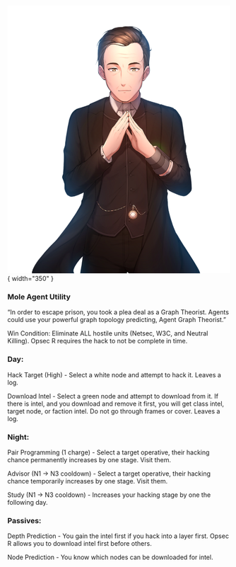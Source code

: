 ![agentgraphtheorist.png](Images/agentgraphtheorist.png){ width="350" }

### **Mole Agent Utility**

“In order to escape prison, you took a plea deal as a Graph Theorist. Agents could use your powerful graph topology predicting, Agent Graph Theorist.”

Win Condition: Eliminate ALL hostile units (Netsec, W3C, and Neutral Killing). Opsec R requires the hack to not be complete in time.

### **Day:**

Hack Target (High) - Select a white node and attempt to hack it. Leaves a log.

Download Intel - Select a green node and attempt to download from it. If there is intel, and you download and remove it first, you will get class intel, target node, or faction intel. Do not go through frames or cover. Leaves a log.

### **Night:**

Pair Programming (1 charge) - Select a target operative, their hacking chance permanently increases by one stage. Visit them.

Advisor (N1 -> N3 cooldown) - Select a target operative, their hacking chance temporarily increases by one stage. Visit them.

Study (N1 -> N3 cooldown) - Increases your hacking stage by one the following day.

### **Passives:**

Depth Prediction - You gain the intel first if you hack into a layer first. Opsec R allows you to download intel first before others.

Node Prediction - You know which nodes can be downloaded for intel.
